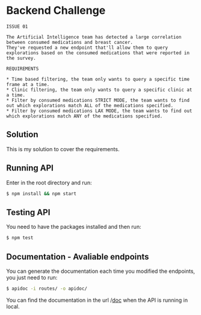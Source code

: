 # Backend Challenge

```
ISSUE 01

The Artificial Intelligence team has detected a large correlation between consumed medications and breast cancer.
They've requested a new endpoint that'll allow them to query explorations based on the consumed medications that were reported in the survey.

REQUIREMENTS

* Time based filtering, the team only wants to query a specific time frame at a time.
* Clinic filtering, the team only wants to query a specific clinic at a time.
* Filter by consumed medications STRICT MODE, the team wants to find out which explorations match ALL of the medications specified.
* Filter by consumed medications LAX MODE, the team wants to find out which explorations match ANY of the medications specified.
```

## Solution

This is my solution to cover the requirements.

## Running API

Enter in the root directory and run:
```bash
$ npm install && npm start
```

## Testing API

You need to have the packages installed and then run:

```bash
$ npm test
```

## Documentation - Avaliable endpoints

You can generate the documentation each time you modified the endpoints, you just need to run:

```bash
$ apidoc -i routes/ -o apidoc/
```

You can find the documentation in the url /[doc](http://localhost:3000/doc) when the API is running in local.